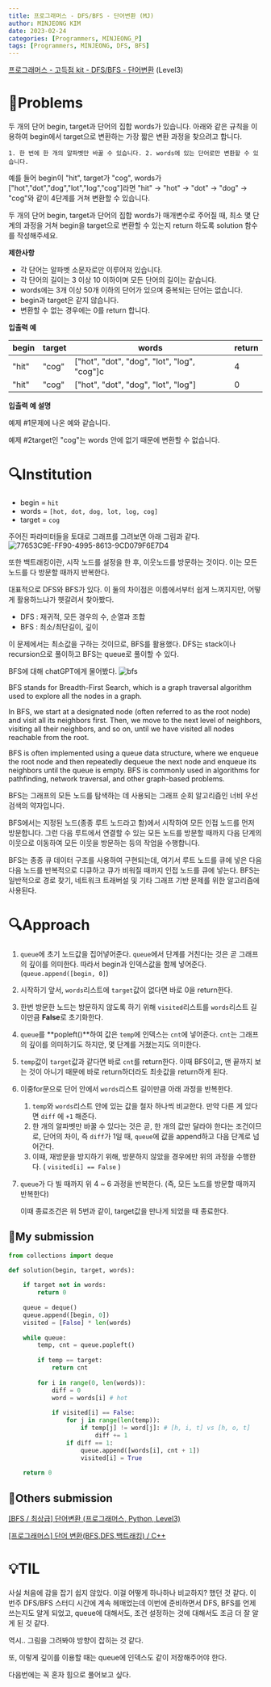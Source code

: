 ```yaml
---
title: 프로그래머스 - DFS/BFS - 단어변환 (MJ)
author: MINJEONG KIM
date: 2023-02-24
categories: [Programmers, MINJEONG_P]
tags: [Programmers, MINJEONG, DFS, BFS]
---
```


[프로그래머스 - 고득점 kit - DFS/BFS - 단어변환](https://school.programmers.co.kr/learn/courses/30/lessons/43163) (Level3)

# 📖Problems

두 개의 단어 begin, target과 단어의 집합 words가 있습니다. 아래와 같은 규칙을 이용하여 begin에서 target으로 변환하는 가장 짧은 변환 과정을 찾으려고 합니다.

`1. 한 번에 한 개의 알파벳만 바꿀 수 있습니다.
2. words에 있는 단어로만 변환할 수 있습니다.`

예를 들어 begin이 "hit", target가 "cog", words가 ["hot","dot","dog","lot","log","cog"]라면 "hit" -> "hot" -> "dot" -> "dog" -> "cog"와 같이 4단계를 거쳐 변환할 수 있습니다.

두 개의 단어 begin, target과 단어의 집합 words가 매개변수로 주어질 때, 최소 몇 단계의 과정을 거쳐 begin을 target으로 변환할 수 있는지 return 하도록 solution 함수를 작성해주세요.

**제한사항**

- 각 단어는 알파벳 소문자로만 이루어져 있습니다.
- 각 단어의 길이는 3 이상 10 이하이며 모든 단어의 길이는 같습니다.
- words에는 3개 이상 50개 이하의 단어가 있으며 중복되는 단어는 없습니다.
- begin과 target은 같지 않습니다.
- 변환할 수 없는 경우에는 0를 return 합니다.

**입출력 예**

| begin | target | words | return |
| --- | --- | --- | --- |
| "hit" | "cog" | ["hot", "dot", "dog", "lot", "log", "cog"]c | 4 |
| "hit" | "cog" | ["hot", "dot", "dog", "lot", "log"] | 0 |

**입출력 예 설명**

예제 #1문제에 나온 예와 같습니다.

예제 #2target인 "cog"는 words 안에 없기 때문에 변환할 수 없습니다.

# 🔍Institution

- begin = `hit`
- words = `[hot, dot, dog, lot, log, cog]`
- target = `cog`

주어진 파라미터들을 토대로 그래프를 그려보면 아래 그림과 같다.
![77653C9E-FF90-4995-8613-9CD079F6E7D4](https://user-images.githubusercontent.com/101111603/221416812-75df2560-0dad-43dd-aaea-faa0383ef10f.jpeg)


또한 백트래킹이란, 시작 노드를 설정을 한 후, 이웃노드를 방문하는 것이다. 이는 모든 노드를 다 방문할 때까지 반복한다.

대표적으로 DFS와 BFS가 있다. 이 둘의 차이점은 이름에서부터 쉽게 느껴지지만, 어떻게 활용하느냐가 헷갈려서 찾아봤다.

- DFS : 재귀적, 모든 경우의 수, 순열과 조합
- BFS : 최소/최단길이, 깊이

이 문제에서는 최소값을 구하는 것이므로, BFS를 활용했다. DFS는 stack이나 recursion으로 풀이하고 BFS는 queue로 풀이할 수 있다.

BFS에 대해 chatGPT에게 물어봤다.
![bfs](https://user-images.githubusercontent.com/101111603/221416816-9f452259-0736-42db-a1c3-47e31c3ae7a0.jpg)


BFS stands for Breadth-First Search, which is a graph traversal algorithm used to explore all the nodes in a graph.

In BFS, we start at a designated node (often referred to as the root node) and visit all its neighbors first. Then, we move to the next level of neighbors, visiting all their neighbors, and so on, until we have visited all nodes reachable from the root.

BFS is often implemented using a queue data structure, where we enqueue the root node and then repeatedly dequeue the next node and enqueue its neighbors until the queue is empty. BFS is commonly used in algorithms for pathfinding, network traversal, and other graph-based problems.

BFS는 그래프의 모든 노드를 탐색하는 데 사용되는 그래프 순회 알고리즘인 너비 우선 검색의 약자입니다.

BFS에서는 지정된 노드(종종 루트 노드라고 함)에서 시작하여 모든 인접 노드를 먼저 방문합니다. 그런 다음 루트에서 연결할 수 있는 모든 노드를 방문할 때까지 다음 단계의 이웃으로 이동하여 모든 이웃을 방문하는 등의 작업을 수행합니다.

BFS는 종종 큐 데이터 구조를 사용하여 구현되는데, 여기서 루트 노드를 큐에 넣은 다음 다음 노드를 반복적으로 디큐하고 큐가 비워질 때까지 인접 노드를 큐에 넣는다. BFS는 일반적으로 경로 찾기, 네트워크 트래버설 및 기타 그래프 기반 문제를 위한 알고리즘에 사용된다.

# 🔍Approach

1. `queue`에 초기 노드값을 집어넣어준다. `queue`에서 단계를 거친다는 것은 곧 그래프의 깊이를 의미한다. 따라서 begin과 인덱스값을 함께 넣어준다. (`queue.append([begin, 0]`)
2. 시작하기 앞서, `words`리스트에 `target`값이 없다면 바로 0을 return한다.
3. 한번 방문한 노드는 방문하지 않도록 하기 위해 `visited`리스트를 `words`리스트 길이만큼 **False**로 초기화한다.
4. `queue`를 **popleft()**하여 값은 `temp`에 인덱스는 `cnt`에 넣어준다. `cnt`는 그래프의 깊이를 의미하기도 하지만, 몇 단계를 거쳤는지도 의미한다.
5. `temp`값이 `target`값과 같다면 바로 `cnt`를 return한다. 이때 BFS이고, 맨 끝까지 보는 것이 아니기 때문에 바로 return하더라도 최솟값을 return하게 된다.
6. 이중for문으로 단어 안에서 `words`리스트 길이만큼 아래 과정을 반복한다.
    1. `temp`와 `words`리스트 안에 있는 값을 철자 하나씩 비교한다. 만약 다른 게 있다면 `diff` 에 `+1` 해준다.
    2. 한 개의 알파벳만 바꿀 수 있다는 것은 곧, 한 개의 값만 달라야 한다는 조건이므로, 단어의 차이, 즉 `diff`가 1일 때, `queue`에 값을 append하고 다음 단계로 넘어간다.
    3. 이때, 재방문을 방지하기 위해, 방문하지 않았을 경우에만 위의 과정을 수행한다. ( `visited[i] == False` )
7. `queue`가 다 빌 때까지 위 4 ~ 6 과정을 반복한다. (즉, 모든 노드를 방문할 때까지 반복한다) 
    
    이때 종료조건은 위 5번과 같이, target값을 만나게 되었을 때 종료한다.
    

## 🚩My submission

```python
from collections import deque

def solution(begin, target, words):
    
    if target not in words:
        return 0
    
    queue = deque()
    queue.append([begin, 0])
    visited = [False] * len(words)
    
    while queue:
        temp, cnt = queue.popleft()
        
        if temp == target:
            return cnt
        
        for i in range(0, len(words)):
            diff = 0
            word = words[i] # hot
            
            if visited[i] == False:
                for j in range(len(temp)):
                    if temp[j] != word[j]: # [h, i, t] vs [h, o, t]
                        diff += 1
                if diff == 1:
                    queue.append([words[i], cnt + 1])
                    visited[i] = True
                
    return 0
```

## 🚩Others submission

[[BFS / 최상급] 단어변환 (프로그래머스, Python, Level3)](https://naa0.tistory.com/153)

[[프로그래머스] 단어 변환(BFS,DFS,백트래킹) / C++](https://velog.io/@euneun/프로그래머스-단어-변환BFSDFS-C-v5lnyekn)

# 💡TIL

사실 처음에 감을 잡기 쉽지 않았다. 이걸 어떻게 하나하나 비교하지? 했던 것 같다. 이번주 DFS/BFS 스터디 시간에 계속 헤매었는데 이번에 준비하면서 DFS, BFS를 언제 쓰는지도 알게 되었고, queue에 대해서도, 조건 설정하는 것에 대해서도 조금 더 잘 알게 된 것 같다.

역시.. 그림을 그려봐야 방향이 잡히는 것 같다.

또, 이렇게 깊이를 이용할 때는 queue에 인덱스도 같이 저장해주어야 한다. 

다음번에는 꼭 혼자 힘으로 풀어보고 싶다.
